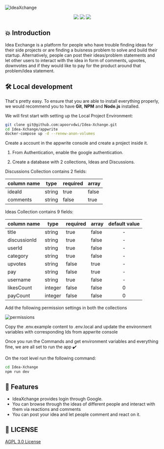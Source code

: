 ![IdeaXchange](https://socialify.git.ci/apoorvdwi/Idea-Xchange/image?description=1&descriptionEditable=Finding%20and%20Sharing%20Ideas%20Simplified.&font=Inter&language=1&name=1&owner=1&pattern=Plus&theme=Light)

<p align="center">
<img src="https://img.shields.io/github/license/apoorvdwi/EasyCall" />
<img src="https://img.shields.io/badge/Author-apoorvdwi-yellow" />
<img src="https://img.shields.io/badge/code%20style-airbnb-blue" />
</p>

## 💥 Introduction

Idea Exchange is a platform for people who have trouble finding ideas for their side projects or are finding a buisness problem to solve and build their startup. Alternatively, people can post their ideas/problem statements and let other users to interact with the idea in form of comments, upvotes, downvotes and if they would like to pay for the product around that problem/idea statement.

## 🛠️ Local development

That's pretty easy. To ensure that you are able to install everything properly, we would recommend you to have <b>Git</b>, <b>NPM</b> and <b>Node.js</b> installed.

We will first start with setting up the Local Project Environment:

```sh
git clone git@github.com:apoorvdwi/Idea-Xchange.git
cd Idea-Xchange/appwrite
docker-compose up -d --renew-anon-volumes
```

Create a account in the appwrite console and create a project inside it.

1. From Authentication, enable the google authentication.

2. Create a database with 2 collections, Ideas and Discussions.

Discussions Collection contains 2 fields:

| column name | type   | required | array |
| ----------- | ------ | -------- | ----- |
| ideaId      | string | true     | false |
| comments    | string | false    | true  |

Ideas Collection contains 9 fields:

| column name  | type    | required | array | default value |
| ------------ | ------- | -------- | ----- | :-----------: |
| title        | string  | true     | false |       -       |
| discussionId | string  | true     | false |       -       |
| userId       | string  | true     | false |       -       |
| category     | string  | true     | false |       -       |
| upvotes      | string  | false    | true  |       -       |
| pay          | string  | false    | true  |       -       |
| username     | string  | true     | false |       -       |
| likesCount   | integer | false    | false |       0       |
| payCount     | integer | false    | false |       0       |

Add the following permission settings in both the collections

![permissions](https://github.com/apoorvdwi/Idea-Xchange/assets/56197821/e3c0b42a-4c2d-403e-9674-bfaceee8862d)

Copy the .env.example content to .env.local and update the environment variables with corresponding Ids from appwrite console

Once you run the Commands and get environment variables and everything fine, we are all set to run the app ✔️

On the root level run the following command:

```sh
cd Idea-Xchange
npm run dev
```

## 🥁 Features

- IdeaXchange provides login through Google.
- You can browse through the ideas of different people and interact with them via reactions and comments
- You can post your idea and let people comment and react on it.

## 📜 LICENSE

[AGPL 3.0 License](https://github.com/apoorvdwi/EasyCall/blob/main/LICENSE)
